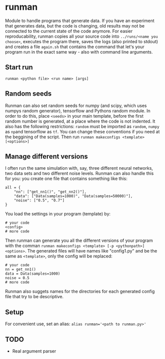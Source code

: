 # runman
Module to handle programs that generate data. If you have an experiment that generates data, but the code is changing, old results may not be connected to the current state of the code anymore. For easier reproducability, runman copies all your source code into `../runs/<name you choose>`, executes the program there, saves the logs (also printed to stdout) and creates a file `again.sh` that contains the command that let's your program run in the exact same way - also with command line arguments.

## Start run
`runman <python file> <run name> [args]`

## Random seeds
Runman can also set random seeds for numpy (and scipy, which uses numpys random generator), tensorflow and Pythons random module.
In order to do this, place `<seeds>` in your main template, before the first random number is generated,
at a place where the code is not indented. It also has the following restrictions: `random` must be imported as `random`,
`numpy` as `np`and tensorflow as `tf`. You can change these conventions if you need at the beggining of the script.
Then run `runman makeconfigs <template> [<options>]`

## Manage different versions
I often run the same simulation with, say, three different neural networks, two data sets and two different noise levels. Runman can also handle this for you: you create one file that contains something like this:

```
all = {
    "nn": ["get_nn1()", "get_nn2()"],
    "data": ["Data(samples=1000)", "Data(samples=50000)"],
    "noise": ["0.5", "0.7"]
}
```

You load the settings in your program (template) by:

```
# your code
<config>
# more code
```

Then runman can generate you all the different versions of your program with the comman `runman makeconfigs <template> [-p <pythonpath>] <options>`. The generated files will have names like "config1.py" and be the same as `<template>`, only the config will be replaced:

```
# your code
nn = get_nn1()
data = Data(samples=1000)
noise = 0.5
# more code
```

Runman also suggets names for the directories for each generated config file that try to be descriptive.

## Setup

For convenient use, set an alias:
`alias runman='<path to runman.py>'`


## TODO
- Real argument parser